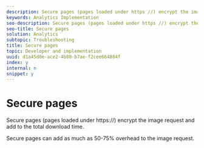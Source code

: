 ```yaml
---
description: Secure pages (pages loaded under https //) encrypt the image request and add to the total download time.
keywords: Analytics Implementation
seo-description: Secure pages (pages loaded under https //) encrypt the image request and add to the total download time.
seo-title: Secure pages
solution: Analytics
subtopic: Troubleshooting
title: Secure pages
topic: Developer and implementation
uuid: d1a45d0e-ace2-4b80-b7ae-f2cee664804f
index: y
internal: n
snippet: y
---
```


# Secure pages

Secure pages (pages loaded under https://) encrypt the image request and add to the total download time.

Secure pages can add as much as 50-75% overhead to the image request. 
